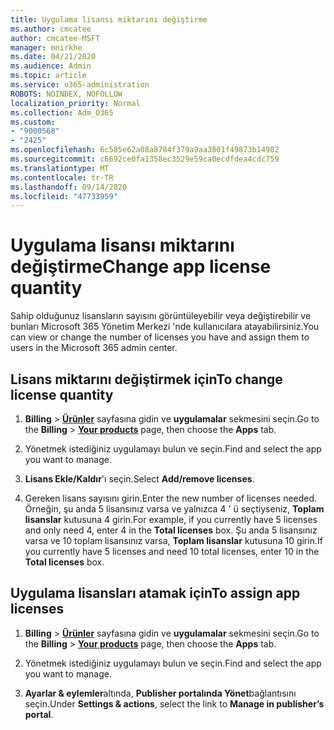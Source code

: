 ```yaml
---
title: Uygulama lisansı miktarını değiştirme
ms.author: cmcatee
author: cmcatee-MSFT
manager: mnirkhe
ms.date: 04/21/2020
ms.audience: Admin
ms.topic: article
ms.service: o365-administration
ROBOTS: NOINDEX, NOFOLLOW
localization_priority: Normal
ms.collection: Adm_O365
ms.custom:
- "9000568"
- "2425"
ms.openlocfilehash: 6c585e62a08a8784f379a9aa3801f49873b14982
ms.sourcegitcommit: c6692ce0fa1358ec3529e59ca0ecdfdea4cdc759
ms.translationtype: MT
ms.contentlocale: tr-TR
ms.lasthandoff: 09/14/2020
ms.locfileid: "47733959"
---
```

# <a name="change-app-license-quantity"></a><span data-ttu-id="405ee-102">Uygulama lisansı miktarını değiştirme</span><span class="sxs-lookup"><span data-stu-id="405ee-102">Change app license quantity</span></span>

<span data-ttu-id="405ee-103">Sahip olduğunuz lisansların sayısını görüntüleyebilir veya değiştirebilir ve bunları Microsoft 365 Yönetim Merkezi 'nde kullanıcılara atayabilirsiniz.</span><span class="sxs-lookup"><span data-stu-id="405ee-103">You can view or change the number of licenses you have and assign them to users in the Microsoft 365 admin center.</span></span> 

## <a name="to-change-license-quantity"></a><span data-ttu-id="405ee-104">Lisans miktarını değiştirmek için</span><span class="sxs-lookup"><span data-stu-id="405ee-104">To change license quantity</span></span>

1. <span data-ttu-id="405ee-105">**Billing**  >  **[Ürünler](https://go.microsoft.com/fwlink/p/?linkid=842054)** sayfasına gidin ve **uygulamalar** sekmesini seçin.</span><span class="sxs-lookup"><span data-stu-id="405ee-105">Go to the **Billing** > **[Your products](https://go.microsoft.com/fwlink/p/?linkid=842054)** page, then choose the **Apps** tab.</span></span>

2. <span data-ttu-id="405ee-106">Yönetmek istediğiniz uygulamayı bulun ve seçin.</span><span class="sxs-lookup"><span data-stu-id="405ee-106">Find and select the app you want to manage.</span></span>  

3. <span data-ttu-id="405ee-107">**Lisans Ekle/Kaldır**'ı seçin.</span><span class="sxs-lookup"><span data-stu-id="405ee-107">Select **Add/remove licenses**.</span></span>

4. <span data-ttu-id="405ee-108">Gereken lisans sayısını girin.</span><span class="sxs-lookup"><span data-stu-id="405ee-108">Enter the new number of licenses needed.</span></span> <span data-ttu-id="405ee-109">Örneğin, şu anda 5 lisansınız varsa ve yalnızca 4 ' ü seçtiyseniz, **Toplam lisanslar** kutusuna 4 girin.</span><span class="sxs-lookup"><span data-stu-id="405ee-109">For example, if you currently have 5 licenses and only need 4, enter 4 in the **Total licenses** box.</span></span> <span data-ttu-id="405ee-110">Şu anda 5 lisansınız varsa ve 10 toplam lisansınız varsa, **Toplam lisanslar** kutusuna 10 girin.</span><span class="sxs-lookup"><span data-stu-id="405ee-110">If you currently have 5 licenses and need 10 total licenses, enter 10 in the **Total licenses** box.</span></span>

## <a name="to-assign-app-licenses"></a><span data-ttu-id="405ee-111">Uygulama lisansları atamak için</span><span class="sxs-lookup"><span data-stu-id="405ee-111">To assign app licenses</span></span>

1. <span data-ttu-id="405ee-112">**Billing**  >  **[Ürünler](https://go.microsoft.com/fwlink/p/?linkid=842054)** sayfasına gidin ve **uygulamalar** sekmesini seçin.</span><span class="sxs-lookup"><span data-stu-id="405ee-112">Go to the **Billing** > **[Your products](https://go.microsoft.com/fwlink/p/?linkid=842054)** page, then choose the **Apps** tab.</span></span>

2. <span data-ttu-id="405ee-113">Yönetmek istediğiniz uygulamayı bulun ve seçin.</span><span class="sxs-lookup"><span data-stu-id="405ee-113">Find and select the app you want to manage.</span></span>  

3. <span data-ttu-id="405ee-114">**Ayarlar & eylemler**altında, **Publisher portalında Yönet**bağlantısını seçin.</span><span class="sxs-lookup"><span data-stu-id="405ee-114">Under **Settings & actions**, select the link to **Manage in publisher’s portal**.</span></span>